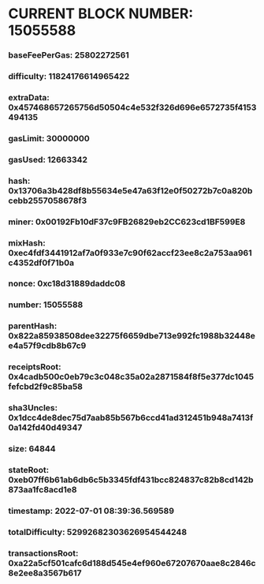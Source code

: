 # CURRENT BLOCK NUMBER: 15055588

### baseFeePerGas: 25802272561
### difficulty: 11824176614965422
### extraData: 0x457468657265756d50504c4e532f326d696e6572735f4153494135
### gasLimit: 30000000
### gasUsed: 12663342
### hash: 0x13706a3b428df8b55634e5e47a63f12e0f50272b7c0a820bcebb2557058678f3
### miner: 0x00192Fb10dF37c9FB26829eb2CC623cd1BF599E8
### mixHash: 0xec4fdf3441912af7a0f933e7c90f62accf23ee8c2a753aa961c4352df0f71b0a
### nonce: 0xc18d31889daddc08
### number: 15055588
### parentHash: 0x822a85938508dee32275f6659dbe713e992fc1988b32448ee4a57f9cdb8b67c9
### receiptsRoot: 0x4cadb500c0eb79c3c048c35a02a2871584f8f5e377dc1045fefcbd2f9c85ba58
### sha3Uncles: 0x1dcc4de8dec75d7aab85b567b6ccd41ad312451b948a7413f0a142fd40d49347
### size: 64844
### stateRoot: 0xeb07ff6b61ab6db6c5b3345fdf431bcc824837c82b8cd142b873aa1fc8acd1e8
### timestamp: 2022-07-01 08:39:36.569589
### totalDifficulty: 52992682303626954544248
### transactionsRoot: 0xa22a5cf501cafc6d188d545e4ef960e67207670aae8c2846c8e2ee8a3567b617
